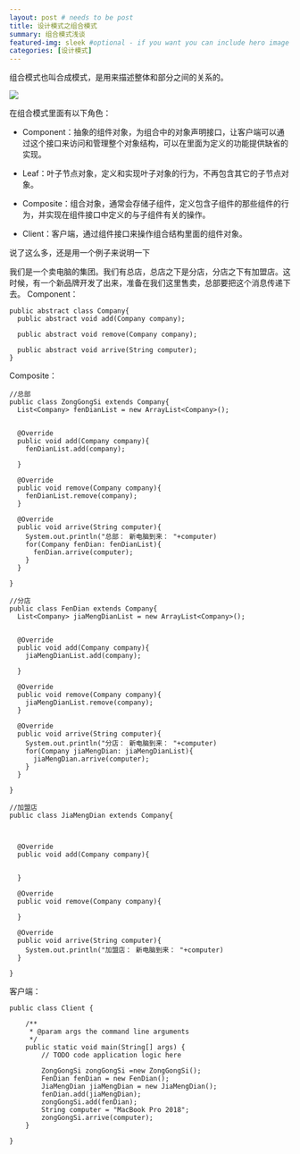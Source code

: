 ```yaml
---
layout: post # needs to be post
title: 设计模式之组合模式
summary: 组合模式浅谈
featured-img: sleek #optional - if you want you can include hero image
categories: [设计模式]
---
```

组合模式也叫合成模式，是用来描述整体和部分之间的关系的。

![](http://opsprcvob.bkt.clouddn.com/%E7%BB%84%E5%90%88%E6%A8%A1%E5%BC%8F.png)

在组合模式里面有以下角色：
- Component：抽象的组件对象，为组合中的对象声明接口，让客户端可以通过这个接口来访问和管理整个对象结构，可以在里面为定义的功能提供缺省的实现。

- Leaf：叶子节点对象，定义和实现叶子对象的行为，不再包含其它的子节点对象。

- Composite：组合对象，通常会存储子组件，定义包含子组件的那些组件的行为，并实现在组件接口中定义的与子组件有关的操作。

- Client：客户端，通过组件接口来操作组合结构里面的组件对象。

说了这么多，还是用一个例子来说明一下

我们是一个卖电脑的集团。我们有总店，总店之下是分店，分店之下有加盟店。这时候，有一个新品牌开发了出来，准备在我们这里售卖，总部要把这个消息传递下去。
Component：
```
public abstract class Company{
  public abstract void add(Company company);

  public abstract void remove(Company company);

  public abstract void arrive(String computer);
}
```
Composite：
```
//总部
public class ZongGongSi extends Company{
  List<Company> fenDianList = new ArrayList<Company>();


  @Override
  public void add(Company company){
    fenDianList.add(company);

  }

  @Override
  public void remove(Company company){
    fenDianList.remove(company);
  }

  @Override
  public void arrive(String computer){
    System.out.println("总部： 新电脑到来： "+computer)
    for(Company fenDian: fenDianList){
      fenDian.arrive(computer);
    }
  }

}

//分店
public class FenDian extends Company{
  List<Company> jiaMengDianList = new ArrayList<Company>();


  @Override
  public void add(Company company){
    jiaMengDianList.add(company);

  }

  @Override
  public void remove(Company company){
    jiaMengDianList.remove(company);
  }

  @Override
  public void arrive(String computer){
    System.out.println("分店： 新电脑到来： "+computer)
    for(Company jiaMengDian: jiaMengDianList){
      jiaMengDian.arrive(computer);
    }
  }

}

//加盟店
public class JiaMengDian extends Company{



  @Override
  public void add(Company company){


  }

  @Override
  public void remove(Company company){

  }

  @Override
  public void arrive(String computer){
    System.out.println("加盟店： 新电脑到来： "+computer)
  }

}
```
客户端：
```
public class Client {

    /**
     * @param args the command line arguments
     */
    public static void main(String[] args) {
        // TODO code application logic here

        ZongGongSi zongGongSi =new ZongGongSi();
        FenDian fenDian = new FenDian();
        JiaMengDian jiaMengDian = new JiaMengDian();
        fenDian.add(jiaMengDian);
        zongGongSi.add(fenDian);
        String computer = "MacBook Pro 2018";
        zongGongSi.arrive(computer);
    }

}
```
